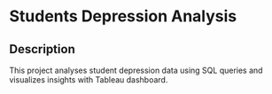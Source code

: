 # Students Depression Analysis
## Description
This project analyses student depression data using SQL queries and visualizes insights with Tableau dashboard.
